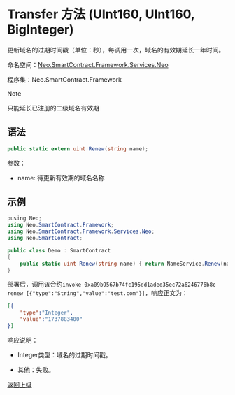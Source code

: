 # Transfer 方法 (UInt160, UInt160, BigInteger)

更新域名的过期时间戳（单位：秒），每调用一次，域名的有效期延长一年时间。

命名空间：[Neo.SmartContract.Framework.Services.Neo](../../neo.md)

程序集：Neo.SmartContract.Framework

> [!Note]
> 只能延长已注册的二级域名有效期
> 

## 语法

```c#
public static extern uint Renew(string name);
```

参数：

- name: 待更新有效期的域名名称

## 示例

```c#
pusing Neo;
using Neo.SmartContract.Framework;
using Neo.SmartContract.Framework.Services.Neo;
using Neo.SmartContract;

public class Demo : SmartContract
{
    public static uint Renew(string name) { return NameService.Renew(name); }
}
```

部署后，调用该合约`invoke 0xa09b9567b74fc195dd1aded35ec72a6246776b8c renew [{"type":"String","value":"test.com"}]`，响应正文为：

```json
[{
    "type":"Integer",
    "value":"1737883400"
}]
```

响应说明：

- Integer类型：域名的过期时间戳。

- 其他：失败。

[返回上级](../NameService.md)